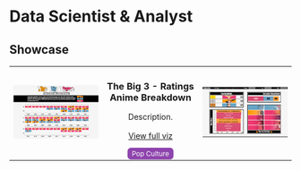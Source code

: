 # Data Scientist & Analyst

## Showcase

<table>
    <tr>
        <td width="33%">
            <img src="img/dataviz_4_1.png" width="100%">
        </td>
        <td width="34%" align="center">
            <h3>The Big 3 - Ratings Anime Breakdown</h3>
            <p>
                Description.
                <br><br>
                <a href="" target="_blank">View full viz</a>
            </p>
            <span style="background-color:#8e44ad; color:white; padding:3px 8px; border-radius:6px; font-size:12px;">
                Pop Culture
            </span>
        </td>
        <td width="33%">
            <img src="img/dataviz_4_2.png" width="100%">
        </td>
    </tr>
</table>
